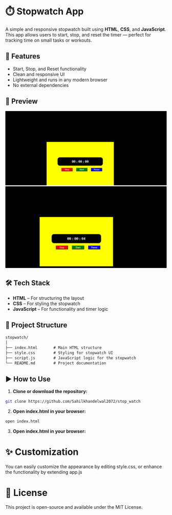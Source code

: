 # ⏱️ Stopwatch App

A simple and responsive stopwatch built using **HTML**, **CSS**, and **JavaScript**. This app allows users to start, stop, and reset the timer — perfect for tracking time on small tasks or workouts.



## 🚀 Features

- Start, Stop, and Reset functionality  
- Clean and responsive UI  
- Lightweight and runs in any modern browser  
- No external dependencies  



## 📸 Preview

![img-alt](https://github.com/Sahilkhandelwal2072/stop_watch/blob/main/screenshots/1.png)
![img-alt](https://github.com/Sahilkhandelwal2072/stop_watch/blob/main/screenshots/2.png)


## 🛠️ Tech Stack

- **HTML** – For structuring the layout  
- **CSS** – For styling the stopwatch  
- **JavaScript** – For functionality and timer logic  



## 📁 Project Structure

```text
stopwatch/
│
├── index.html       # Main HTML structure
├── style.css        # Styling for stopwatch UI
├── script.js        # JavaScript logic for the stopwatch
└── README.md        # Project documentation
```


## ▶️ How to Use

1. **Clone or download the repository:**


```bash
git clone https://github.com/Sahilkhandelwal2072/stop_watch
```

2. **Open index.html in your browser:**
```bash
open index.html
   ```
   

  
3. **Open index.html in your browser:**

# ✨ Customization
You can easily customize the appearance by editing style.css, or enhance the functionality by extending app.js

# 📄 License
This project is open-source and available under the MIT License.
